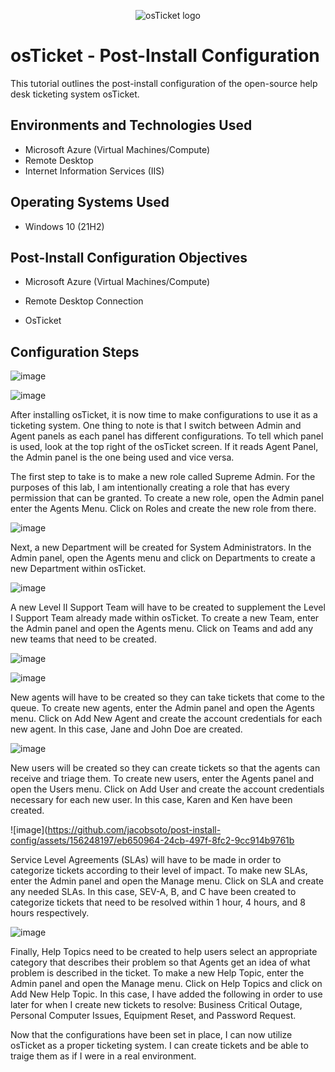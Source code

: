 <p align="center">
<img src="https://i.imgur.com/Clzj7Xs.png" alt="osTicket logo"/>
</p>

<h1>osTicket - Post-Install Configuration</h1>
This tutorial outlines the post-install configuration of the open-source help desk ticketing system osTicket.<br />

<h2>Environments and Technologies Used</h2>

- Microsoft Azure (Virtual Machines/Compute)
- Remote Desktop
- Internet Information Services (IIS)

<h2>Operating Systems Used </h2>

- Windows 10</b> (21H2)

<h2>Post-Install Configuration Objectives</h2>

- Microsoft Azure (Virtual Machines/Compute)

- Remote Desktop Connection

- OsTicket
 


<h2>Configuration Steps</h2>

![image](https://github.com/jacobsoto/post-install-config/assets/156248197/7f3adce9-2edc-49c4-b6f4-44d27d2b568c)


![image](https://github.com/jacobsoto/post-install-config/assets/156248197/bfc3740c-4501-4e99-a48e-c9bb6d05ff21)

 After installing osTicket, it is now time to make configurations to use it as a ticketing system. One thing to note is that I switch between Admin and Agent panels as each panel has different configurations. To tell which panel is used, look at the top right of the osTicket screen. If it reads Agent Panel, the Admin panel is the one being used and vice versa.

The first step to take is to make a new role called Supreme Admin. For the purposes of this lab, I am intentionally creating a role that has every permission that can be granted. To create a new role, open the Admin panel enter the Agents Menu. Click on Roles and create the new role from there.

![image](https://github.com/jacobsoto/post-install-config/assets/156248197/786c6dc1-9a2b-4bcc-ab88-364088f96d0b)

 Next, a new Department will be created for System Administrators. In the Admin panel, open the Agents menu and click on Departments to create a new Department within osTicket.

![image](https://github.com/jacobsoto/post-install-config/assets/156248197/11e9cf52-0803-4d13-af91-cd95dd1641ea)


A new Level II Support Team will have to be created to supplement the Level I Support Team already made within osTicket. To create a new Team, enter the Admin panel and open the Agents menu. Click on Teams and add any new teams that need to be created.

![image](https://github.com/jacobsoto/post-install-config/assets/156248197/aaf5cace-f5ac-44dd-b974-e1b0a5a59433)


![image](https://github.com/jacobsoto/post-install-config/assets/156248197/f62c9cc5-f7da-4a6a-9b73-8b9105cee857)


 New agents will have to be created so they can take tickets that come to the queue. To create new agents, enter the Admin panel and open the Agents menu. Click on Add New Agent and create the account credentials for each new agent. In this case, Jane and John Doe are created.

![image](https://github.com/jacobsoto/post-install-config/assets/156248197/0b1f209f-8f0b-4bcf-b875-36fc89b5ca8a)


 New users will be created so they can create tickets so that the agents can receive and triage them. To create new users, enter the Agents panel and open the Users menu. Click on Add User and create the account credentials necessary for each new user. In this case, Karen and Ken have been created.

![image](https://github.com/jacobsoto/post-install-config/assets/156248197/eb650964-24cb-497f-8fc2-9cc914b9761b

Service Level Agreements (SLAs) will have to be made in order to categorize tickets according to their level of impact. To make new SLAs, enter the Admin panel and open the Manage menu. Click on SLA and create any needed SLAs. In this case, SEV-A, B, and C have been created to categorize tickets that need to be resolved within 1 hour, 4 hours, and 8 hours respectively. 

![image](https://github.com/jacobsoto/post-install-config/assets/156248197/dad63ceb-a5ed-49fb-a8fa-ae24e98c8e54)

 Finally, Help Topics need to be created to help users select an appropriate category that describes their problem so that Agents get an idea of what problem is described in the ticket. To make a new Help Topic, enter the Admin panel and open the Manage menu. Click on Help Topics and click on Add New Help Topic. In this case, I have added the following in order to use later for when I create new tickets to resolve: Business Critical Outage, Personal Computer Issues, Equipment Reset, and Password Request.




Now that the configurations have been set in place, I can now utilize osTicket as a proper ticketing system. I can create tickets and be able to traige them as if I were in a real environment.
















 




